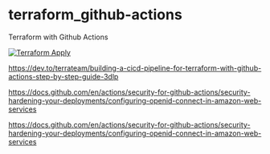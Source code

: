 # terraform_github-actions
Terraform with Github Actions

[![Terraform Apply](https://github.com/hyorch/terraform_github-actions/actions/workflows/terraform-apply.yaml/badge.svg?branch=main)](https://github.com/hyorch/terraform_github-actions/actions/workflows/terraform-apply.yaml)


https://dev.to/terrateam/building-a-cicd-pipeline-for-terraform-with-github-actions-step-by-step-guide-3dlp


https://docs.github.com/en/actions/security-for-github-actions/security-hardening-your-deployments/configuring-openid-connect-in-amazon-web-services

https://docs.github.com/en/actions/security-for-github-actions/security-hardening-your-deployments/configuring-openid-connect-in-amazon-web-services
